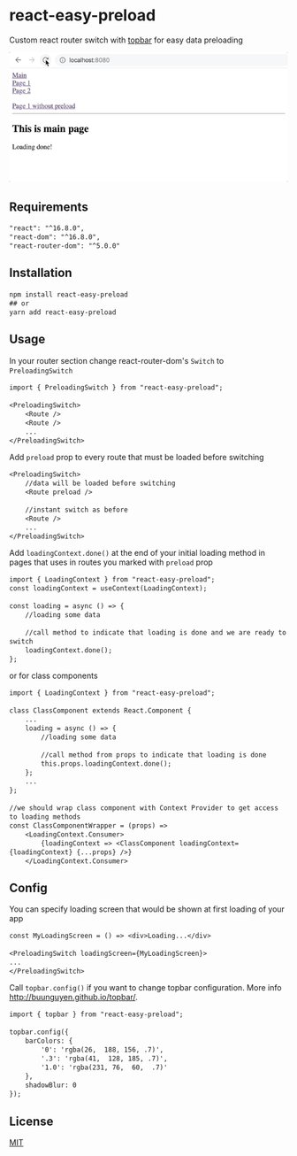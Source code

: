 # react-easy-preload
Custom react router switch with [topbar](https://github.com/buunguyen/topbar) for easy data preloading

![](example.gif)

## Requirements
```
"react": "^16.8.0",
"react-dom": "^16.8.0",
"react-router-dom": "^5.0.0"
```

## Installation

```console
npm install react-easy-preload
## or
yarn add react-easy-preload
```

## Usage

In your router section change react-router-dom's `Switch` to `PreloadingSwitch`
```
import { PreloadingSwitch } from "react-easy-preload";

<PreloadingSwitch>
    <Route />
    <Route />
    ...
</PreloadingSwitch>
```

Add `preload` prop to every route that must be loaded before switching
```
<PreloadingSwitch>
    //data will be loaded before switching
    <Route preload />

    //instant switch as before
    <Route />
    ...
</PreloadingSwitch>
```

Add `loadingContext.done()` at the end of your initial loading method in pages that uses in routes you marked with `preload` prop
```
import { LoadingContext } from "react-easy-preload";
const loadingContext = useContext(LoadingContext);

const loading = async () => {
    //loading some data

    //call method to indicate that loading is done and we are ready to switch
    loadingContext.done();
};
```
or for class components
```
import { LoadingContext } from "react-easy-preload";

class ClassComponent extends React.Component {
    ...
    loading = async () => {
        //loading some data

        //call method from props to indicate that loading is done
        this.props.loadingContext.done();
    };
    ...
};

//we should wrap class component with Context Provider to get access to loading methods
const ClassComponentWrapper = (props) =>
    <LoadingContext.Consumer>
        {loadingContext => <ClassComponent loadingContext={loadingContext} {...props} />}
    </LoadingContext.Consumer>

```

## Config

You can specify loading screen that would be shown at first loading of your app
```
const MyLoadingScreen = () => <div>Loading...</div>

<PreloadingSwitch loadingScreen={MyLoadingScreen}>
...
</PreloadingSwitch>
```

Call `topbar.config()` if you want to change topbar configuration. More info http://buunguyen.github.io/topbar/.
```
import { topbar } from "react-easy-preload";

topbar.config({
    barColors: {
        '0': 'rgba(26,  188, 156, .7)',
        '.3': 'rgba(41,  128, 185, .7)',
        '1.0': 'rgba(231, 76,  60,  .7)'
    },
    shadowBlur: 0
});
```
## License

[MIT](./LICENSE)